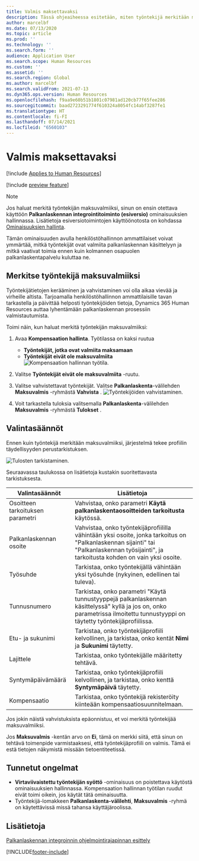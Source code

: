 ```yaml
---
title: Valmis maksettavaksi
description: Tässä ohjeaiheessa esitetään, miten työntekijä merkitään maksuvalmiiksi Dynamics 365 Human Resourcesissa.
author: marcelbf
ms.date: 07/13/2020
ms.topic: article
ms.prod: ''
ms.technology: ''
ms.search.form: ''
audience: Application User
ms.search.scope: Human Resources
ms.custom: ''
ms.assetid: ''
ms.search.region: Global
ms.author: marcelbf
ms.search.validFrom: 2021-07-13
ms.dyn365.ops.version: Human Resources
ms.openlocfilehash: f9aa9e60b51b1801c07981ad120cb77f65fee286
ms.sourcegitcommit: baad2723291774f610324a8054fc14abf3287fe1
ms.translationtype: HT
ms.contentlocale: fi-FI
ms.lasthandoff: 07/14/2021
ms.locfileid: "6560103"
---
```

# <a name="ready-to-pay"></a>Valmis maksettavaksi

[!include [Applies to Human Resources](../includes/applies-to-hr.md)]

[!include [preview feature](./includes/preview-feature.md)]

> [!NOTE]
> Jos haluat merkitä työntekijän maksuvalmiiksi, sinun on ensin otettava käyttöön **Palkanlaskennan integrointitoiminto (esiversio)** ominaisuuksien hallinnassa. Lisätietoja esiversiotoimintojen käyttöönotosta on kohdassa [Ominaisuuksien hallinta](hr-admin-manage-features.md).

Tämän ominaisuuden avulla henkilöstöhallinnon ammattilaiset voivat ymmärtää, mitkä työntekijät ovat valmiita palkanlaskennan käsittelyyn ja mitkä vaativat toimia ennen kuin kolmannen osapuolen palkanlaskentapalvelu kuluttaa ne.

## <a name="mark-employee-as-ready-to-pay"></a>Merkitse työntekijä maksuvalmiiksi

Työntekijätietojen kerääminen ja vahvistaminen voi olla aikaa vievää ja virheille altista. Tarjoamalla henkilöstöhallinnon ammattilaisille tavan tarkastella ja päivittää helposti työntekijöiden tietoja, Dynamics 365 Human Resources auttaa lyhentämään palkanlaskennan prosessiin valmistautumista.

Toimi näin, kun haluat merkitä työntekijän maksuvalmiiksi:

1. Avaa **Kompensaation hallinta**. Työtilassa on kaksi ruutua 
    - **Työntekijät, jotka ovat valmiita maksamaan**
    - **Työntekijät eivät ole maksuvalmiita**
    ![Kompensaation hallinnan työtila.](./media/hr-ready-to-pay-1-workspace.png)

2. Valitse **Työntekijät eivät ole maksuvalmiita** -ruutu.

3. Valitse vahvistettavat työntekijät. Valitse **Palkanlaskenta**-välilehden **Maksuvalmis** -ryhmästä **Vahvista** .
    ![Työntekijöiden vahvistaminen.](./media/hr-ready-to-pay-2-validate.png)

4. Voit tarkastella tuloksia valitsemalla **Palkanlaskenta**-välilehden **Maksuvalmis** -ryhmästä **Tulokset** .

## <a name="validation"></a>Valintasäännöt

Ennen kuin työntekijä merkitään maksuvalmiiksi, järjestelmä tekee profiilin täydellisyyden perustarkistuksen.

![Tulosten tarkistaminen.](./media/hr-ready-to-pay-3-results.png)

Seuraavassa taulukossa on lisätietoja kustakin suoritettavasta tarkistuksesta. 

| Valintasäännöt | Lisätietoja |
| --- | --- |
| Osoitteen tarkoituksen parametri | Vahvistaa, onko parametri **Käytä palkanlaskentaosoitteiden tarkoitusta** käytössä. |
| Palkanlaskennan osoite | Vahvistaa, onko työntekijäprofiililla vähintään yksi osoite, jonka tarkoitus on "Palkanlaskennan sijainti" tai "Palkanlaskennan työsijainti", ja tarkoitusta kohden on vain yksi osoite. |
| Työsuhde | Tarkistaa, onko työntekijällä vähintään yksi työsuhde (nykyinen, edellinen tai tuleva). |
| Tunnusnumero | Tarkistaa, onko parametri "Käytä tunnustyyppejä palkanlaskennan käsittelyssä" kyllä ja jos on, onko parametrissa ilmoitettu tunnustyyppi on täytetty työntekijäprofiilissa. |
| Etu- ja sukunimi | Tarkistaa, onko työntekijäprofiili kelvollinen, ja tarkistaa, onko kentät **Nimi** ja **Sukunimi** täytetty.|
| Lajittele | Tarkistaa, onko työntekijälle määritetty tehtävä. |
| Syntymäpäivämäärä | Tarkistaa, onko työntekijäprofiili kelvollinen, ja tarkistaa, onko kenttä **Syntymäpäivä** täytetty. |
| Kompensaatio | Tarkistaa, onko työntekijä rekisteröity kiinteään kompensaatiosuunnitelmaan. |

Jos jokin näistä vahvistuksista epäonnistuu, et voi merkitä työntekijää maksuvalmiiksi.

Jos **Maksuvalmis** -kentän arvo on **Ei**, tämä on merkki siitä, että sinun on tehtävä toimenpide varmistaaksesi, että työntekijäprofiili on valmis. Tämä ei estä tietojen näkymistä missään tietoentiteetissä. 

## <a name="known-issues"></a>Tunnetut ongelmat

- **Virtaviivaistettu työntekijän syöttö** -ominaisuus on poistettava käytöstä ominaisuuksien hallinnassa. Kompensaation hallinnan työtilan ruudut eivät toimi oikein, jos käytät tätä ominaisuutta.
- Työntekijä-lomakkeen **Palkanlaskenta-välilehti**, **Maksuvalmis** -ryhmä on käytettävissä missä tahansa käyttäjäroolissa. 

## <a name="see-also"></a>Lisätietoja

[Palkanlaskennan integroinnin ohjelmointirajapinnan esittely](hr-admin-integration-payroll-api-introduction.md)<br>

[!INCLUDE[footer-include](../includes/footer-banner.md)]
